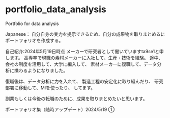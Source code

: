 # portfolio_data_analysis
Portfolio for data analysis

Japanese：
自分自身の実力を提示できるため、自分の成果物を取りまとめるにポートフォリオを作成する。

自己紹介:2024年5月19日時点
メーカーで研究者として働いていますta9se1と申します。
高専卒で現職の素材メーカーに入社して、生産・技術を経験。
途中、会社の制度を活用して、大学に編入して、
素材メーカーに復職して、データ分析に携わるようになりました。

復職後は、データ分析に力を入れて、
製造工程の安定化に取り組んだり、
研究部署に移動して、MIを使ったり、
してます。

副業もしくは今後の転職のために、成果を取りまとめたいと思います。

ポートフォリオ集（随時アップデート）2024/5/19
①
